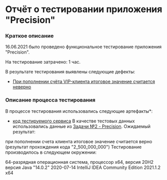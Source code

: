 # Отчёт о тестировании приложения "Precision"
### Краткое описание
16.06.2021 было проведено функциональное тестирование приложения "Precision".

На тестирование затрачено: 1 час.

В результате тестирования выявлены следующие дефекты:

* [При пополнении счёта VIP-клиента итоговое значение считается неверно]()
### Описание процесса тестирования
В процессе тестирования использовались следующие артефакты*:

* [код тестируемого сервиса](https://github.com/Ekaterina-Isabel/Precision/blob/master/src/Main.java)
В качестве тестовых данных использовались данные из [Задачи №2 - Precision](https://github.com/netology-code/javaqa-homeworks/tree/master/programming). Ожидаемый результат:

при пополнении счета клиента итоговое значение считается верно (результат прохождения кода "2_500_000_000")
Тестирование производилось в следующем окружении:

64-разрядная операционная система, процессор x64, версия 20H2
версия Java "14.0.2" 2020-07-14
IntelliJ IDEA Community Edition 2021.1.2 x64
